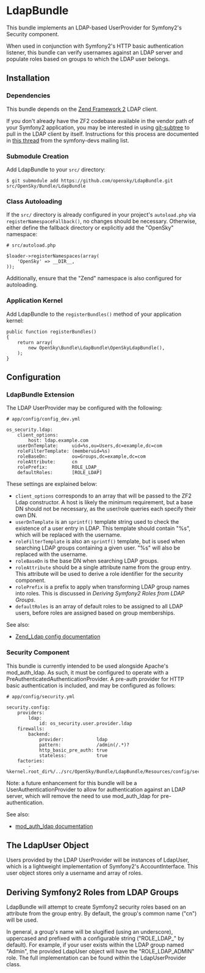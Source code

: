 # LdapBundle

This bundle implements an LDAP-based UserProvider for Symfony2's Security component.

When used in conjunction with Symfony2's HTTP basic authentication listener, this
bundle can verify usernames against an LDAP server and populate roles based on
groups to which the LDAP user belongs.

## Installation

### Dependencies

This bundle depends on the [Zend Framework 2](https://github.com/zendframework/zf2)
LDAP client.

If you don't already have the ZF2 codebase available in the vendor path of your
Symfony2 application, you may be interested in using [git-subtree](https://github.com/apenwarr/git-subtree)
to pull in the LDAP client by itself.  Instructions for this process are documented
in [this thread](https://groups.google.com/d/msg/symfony-devs/N-uIGhEWgs8/CrFmiLFYQbEJ)
from the symfony-devs mailing list.

### Submodule Creation

Add LdapBundle to your `src/` directory:

    $ git submodule add https://github.com/opensky/LdapBundle.git src/OpenSky/Bundle/LdapBundle

### Class Autoloading

If the `src/` directory is already configured in your project's `autoload.php`
via `registerNamespaceFallback()`, no changes should be necessary.  Otherwise,
either define the fallback directory or explicitly add the "OpenSky" namespace:

    # src/autoload.php

    $loader->registerNamespaces(array(
        'OpenSky' => __DIR__,
    ));

Additionally, ensure that the "Zend" namespace is also configured for autoloading.

### Application Kernel

Add LdapBundle to the `registerBundles()` method of your application kernel:

    public function registerBundles()
    {
        return array(
            new OpenSky\Bundle\LdapBundle\OpenSkyLdapBundle(),
        );
    }

## Configuration

### LdapBundle Extension

The LDAP UserProvider may be configured with the following:

    # app/config/config_dev.yml

    os_security.ldap:
        client_options:
            host: ldap.example.com
        userDnTemplate:     uid=%s,ou=Users,dc=example,dc=com
        roleFilterTemplate: (memberuid=%s)
        roleBaseDn:         ou=Groups,dc=example,dc=com
        roleAttribute:      cn
        rolePrefix:         ROLE_LDAP_
        defaultRoles:       [ROLE_LDAP]

These settings are explained below:

 * `client_options` corresponds to an array that will be passed to the ZF2 Ldap
    constructor.  A host is likely the minimum requirement, but a base DN should
    not be necessary, as the user/role queries each specify their own DN.
 * `userDnTemplate` is an `sprintf()` template string used to check the existence
   of a user entry in LDAP.  This template should contain "%s", which will be
   replaced with the username.
 * `roleFilterTemplate` is also an `sprintf()` template, but is used when searching
   LDAP groups containing a given user.  "%s" will also be replaced with the username.
 * `roleBaseDn` is the base DN when searching LDAP groups.
 * `roleAttribute` should be a single attribute name from the group entry.  This
   attribute will be used to derive a role identifier for the security component.
 * `rolePrefix` is a prefix to apply when transforming LDAP group names into roles.
   This is discussed in *Deriving Symfony2 Roles from LDAP Groups*.
 * `defaultRoles` is an array of default roles to be assigned to all LDAP users,
   before roles are assigned based on group memberships.

See also:

 * [Zend_Ldap config documentation](http://framework.zend.com/manual/en/zend.ldap.api.html)

### Security Component

This bundle is currently intended to be used alongside Apache's mod_auth_ldap.
As such, it must be configured to operate with a PreAuthenticatedAuthenticationProvider.
A pre-auth provider for HTTP basic authentication is included, and may be
configured as follows:

    # app/config/security.yml

    security.config:
        providers:
            ldap:
                id: os_security.user.provider.ldap
        firewalls:
            backend:
                provider:            ldap
                pattern:             /admin(/.*)?
                http_basic_pre_auth: true
                stateless:           true
        factories:
            - %kernel.root_dir%/../src/OpenSky/Bundle/LdapBundle/Resources/config/security_factories.xml

Note: a future enhancement for this bundle will be a UserAuthenticationProvider
to allow for authentication against an LDAP server, which will remove the need
to use mod_auth_ldap for pre-authentication.

See also:

 * [mod_auth_ldap documentation](http://httpd.apache.org/docs/2.0/mod/mod_auth_ldap.html)

## The LdapUser Object ##

Users provided by the LDAP UserProvider will be instances of LdapUser, which is
a lightweight implementation of Symfony2's AccountInterface.  This user object
stores only a username and array of roles.

## Deriving Symfony2 Roles from LDAP Groups

LdapBundle will attempt to create Symfony2 security roles based on an attribute
from the group entry.  By default, the group's common name ("cn") will be used.

In general, a group's name will be slugified (using an underscore), uppercased
and prefixed with a configurable string ("ROLE_LDAP_" by default).  For example,
if your user exists within the LDAP group named "Admin", the provided LdapUser
object will have the "ROLE_LDAP_ADMIN" role. The full implementation can be
found within the LdapUserProvider class.

